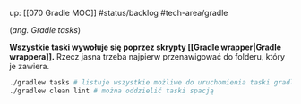 up: [[070 Gradle MOC]]
#status/backlog 
#tech-area/gradle 

(_ang. Gradle tasks_)

**Wszystkie taski wywołuje się poprzez skrypty [[Gradle wrapper|Gradle wrappera]].** Rzecz jasna trzeba najpierw przenawigować do folderu, który je zawiera.

```bash
./gradlew tasks # listuje wszystkie możliwe do uruchomienia taski gradle dla obecnego projektu
./gradlew clean lint # można oddzielić taski spacją
